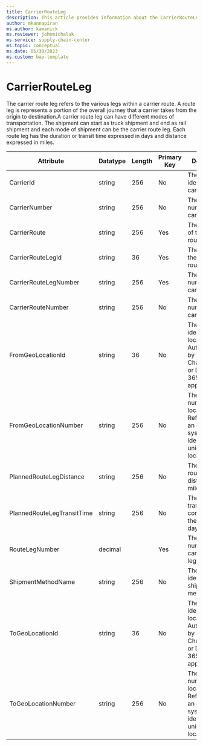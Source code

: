 ```yaml
---
title: CarrierRouteLeg
description: This article provides information about the CarrierRouteLeg entity.
author: mkannapiran
ms.author: kamanick
ms.reviewer: johnmichalak
ms.service: supply-chain-center
ms.topic: conceptual
ms.date: 05/30/2023
ms.custom: bap-template
---
```


# CarrierRouteLeg

The carrier route leg refers to the various legs within a carrier route. A route leg is represents a portion of the overall journey that a carrier takes from the origin to destination.A carrier route leg can have different modes of transportation. The shipment can start as truck shipment and end as rail shipment and each mode of shipment can be the carrier route leg. Each route leg has the duration or transit time expressed in days and distance expressed in miles.


|	Attribute	|	Datatype	|	Length	|	Primary Key	|	Description	|
|---------------|--------|------|----------|-----------|
|	CarrierId	|	string	|	256	|	No	|	The unique identifier of a carrier.	|
|	CarrierNumber	|	string	|	256	|	No	|	The unique number of the carrier.	|
|	CarrierRoute	|	string	|	256	|	Yes	|	The unique ID of the carrier route.	|
|	CarrierRouteLegId	|	string	|	36	|	Yes	|	The leg ID of the carrier route.	|
|	CarrierRouteLegNumber	|	string	|	256	|	Yes	|	The leg number of the carrier route.	|
|	CarrierRouteNumber	|	string	|	256	|	No	|	The unique number of the carrier route.	|
|	FromGeoLocationId	|	string	|	36	|	No	|	The unique identifier of a location. Autogenerated by Supply Chain Center or Dynamics 365 applications.	|
|	FromGeoLocationNumber	|	string	|	256	|	No	|	The unique number of a location. Referenced in an external system to identify the unique location.	|
|	PlannedRouteLegDistance	|	string	|	256	|	No	|	The planned route leg distance in miles.	|
|	PlannedRouteLegTransitTime	|	string	|	256	|	No	|	The planned transit time for completion of the leg in days.	|
|	RouteLegNumber	|	decimal	|		|	Yes	|	The route leg number of the carrier route leg.	|
|	ShipmentMethodName	|	string	|	256	|	No	|	The unique identifier of a shipment method.	|
|	ToGeoLocationId	|	string	|	36	|	No	|	The unique identifier of a location. Autogenerated by Supply Chain Center or Dynamics 365 applications.	|
|	ToGeoLocationNumber	|	string	|	256	|	No	|	The unique number of a location. Referenced in an external system to identify the unique location.	|
